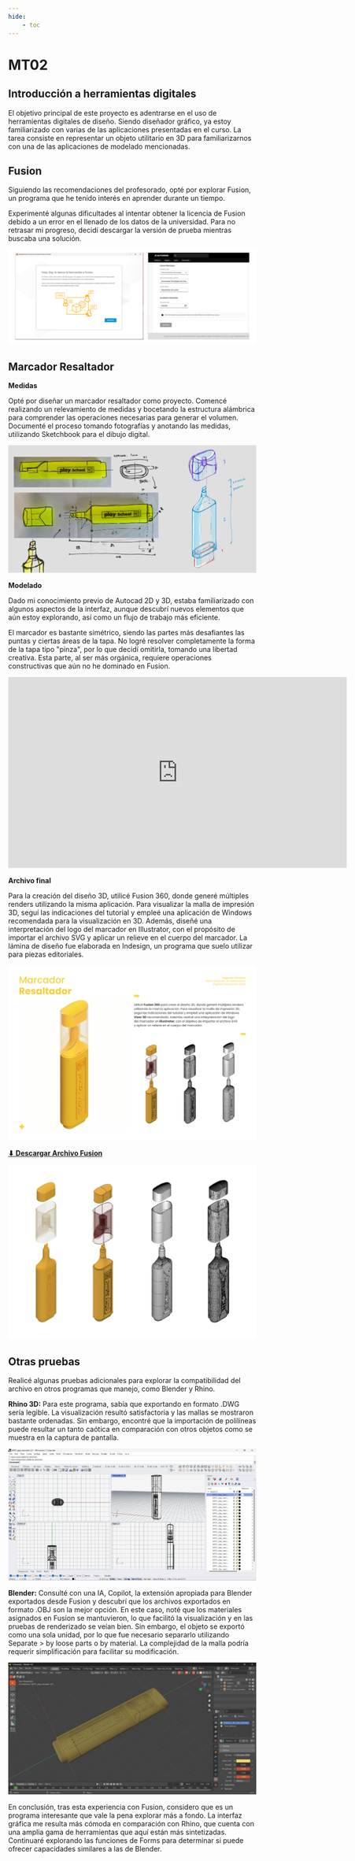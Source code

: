 ```yaml
---
hide:
    - toc
---
```


# MT02
## Introducción a herramientas digitales 

El objetivo principal de este proyecto es adentrarse en el uso de herramientas digitales de diseño. Siendo diseñador gráfico, ya estoy familiarizado con varias de las aplicaciones presentadas en el curso. La tarea consiste en representar un objeto utilitario en 3D para familiarizarnos con una de las aplicaciones de modelado mencionadas.

## Fusion

Siguiendo las recomendaciones del profesorado, opté por explorar Fusion, un programa que he tenido interés en aprender durante un tiempo.

Experimenté algunas dificultades al intentar obtener la licencia de Fusion debido a un error en el llenado de los datos de la universidad. Para no retrasar mi progreso, decidí descargar la versión de prueba mientras buscaba una solución.

![descargando fusion](../images/MT02/img_01_descargando_fusion.png)


## Marcador Resaltador

**Medidas**

Opté por diseñar un marcador resaltador como proyecto. Comencé realizando un relevamiento de medidas y bocetando la estructura alámbrica para comprender las operaciones necesarias para generar el volumen. Documenté el proceso tomando fotografías y anotando las medidas, utilizando Sketchbook para el dibujo digital.

![Boceto del marcador](../images/MT02/sketch_forma.png)

**Modelado**

Dado mi conocimiento previo de Autocad 2D y 3D, estaba familiarizado con algunos aspectos de la interfaz, aunque descubrí nuevos elementos que aún estoy explorando, así como un flujo de trabajo más eficiente.

El marcador es bastante simétrico, siendo las partes más desafiantes las puntas y ciertas áreas de la tapa. No logré resolver completamente la forma de la tapa tipo "pinza", por lo que decidí omitirla, tomando una libertad creativa. Esta parte, al ser más orgánica, requiere operaciones constructivas que aún no he dominado en Fusion.

<iframe width="688" height="388" src="https://www.youtube.com/embed/W6RaErqNkJg?si=tgT8gxMX4xvKeDqX" title="YouTube video player" frameborder="0" allow="accelerometer; autoplay; clipboard-write; encrypted-media; gyroscope; picture-in-picture; web-share" referrerpolicy="strict-origin-when-cross-origin" allowfullscreen></iframe>


**Archivo final**

Para la creación del diseño 3D, utilicé Fusion 360, donde generé múltiples renders utilizando la misma aplicación. Para visualizar la malla de impresión 3D, seguí las indicaciones del tutorial y empleé una aplicación de Windows recomendada para la visualización en 3D. Además, diseñé una interpretación del logo del marcador en Illustrator, con el propósito de importar el archivo SVG y aplicar un relieve en el cuerpo del marcador. La lámina de diseño fue elaborada en Indesign, un programa que suelo utilizar para piezas editoriales.

![Lámina de presentación](../images/MT02/edgardo_saracho_MT02_lamina.png)

   **[ ⬇︎ Descargar Archivo Fusion](../Descargas/Edgardo_Saracho_MT02_modelo3D.f3d)**

![Diferentes visualizaciones](../images/MT02/diferentes_visualizaciones.png)


## Otras pruebas

Realicé algunas pruebas adicionales para explorar la compatibilidad del archivo en otros programas que manejo, como Blender y Rhino.

**Rhino 3D:**
 Para este programa, sabía que exportando en formato .DWG sería legible. La visualización resultó satisfactoria y las mallas se mostraron bastante ordenadas. Sin embargo, encontré que la importación de polilíneas puede resultar un tanto caótica en comparación con otros objetos como se muestra en la captura de pantalla.

 ![rhino_DWG](../images/MT02/rhino_DWG.png)

**Blender:** 
Consulté con una IA, Copilot, la extensión apropiada para Blender exportados desde Fusion y descubrí que los archivos exportados en formato .OBJ son la mejor opción. En este caso, noté que los materiales asignados en Fusion se mantuvieron, lo que facilitó la visualización y en las pruebas de renderizado se veían bien. Sin embargo, el objeto se exportó como una sola unidad, por lo que fue necesario separarlo utilizando Separate > by loose parts o by material. La complejidad de la malla podría requerir simplificación para facilitar su modificación.

 ![blender_OBJ](../images/MT02/blender_OBJ.png)

En conclusión, tras esta experiencia con Fusion, considero que es un programa interesante que vale la pena explorar más a fondo. La interfaz gráfica me resulta más cómoda en comparación con Rhino, que cuenta con una amplia gama de herramientas que aquí están más sintetizadas. Continuaré explorando las funciones de Forms para determinar si puede ofrecer capacidades similares a las de Blender.
